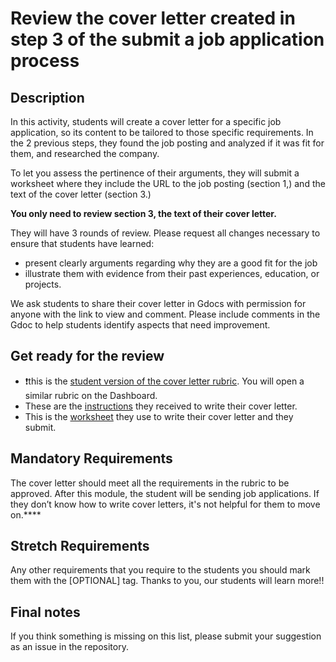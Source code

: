 # Review the cover letter created in step 3 of the submit a job application process

## Description

In this activity, students will create a cover letter for a specific job application, so its content to be tailored to those specific requirements. In the 2 previous steps, they found the job posting and analyzed if it was fit for them, and researched the company.

To let you assess the pertinence of their arguments, they will submit a worksheet where they include the URL to the job posting (section 1,) and the text of the cover letter (section 3.)

**You only need to review section 3, the text of their cover letter.**

They will have 3 rounds of review. Please request all changes necessary to ensure that students have learned:

- present clearly arguments regarding why they are a good fit for the job
- illustrate them with evidence from their past experiences, education, or projects.

We ask students to share their cover letter in Gdocs with permission for anyone with the link to view and comment. Please include comments in the Gdoc to help students identify aspects that need improvement.

## Get ready for the review

- ❗️this is the [student version of the cover letter rubric](https://docs.google.com/document/d/1NIGZQ62L84q0o8ahkKDQRLEK39Jd3g0qeESWhGF9i3Q/edit). You will open a similar rubric on the Dashboard.
- These are the [instructions](https://github.com/matovu-farid/curriculum-professional-skills/blob/main/job-search/JSR-step-3-create-a-cover-letter.md) they received to write their cover letter.
- This is the [worksheet](https://docs.google.com/document/d/1AZ1duefV3HSQfiST0Ao95fwl3jSktOKip-yFmkTTkSg/edit) they use to write their cover letter and they submit.

## Mandatory Requirements

The cover letter should meet all the requirements in the rubric to be approved. After this module, the student will be sending job applications. If they don’t know how to write cover letters, it's not helpful for them to move on.\*\*\*\*

## Stretch Requirements

Any other requirements that you require to the students you should mark them with the [OPTIONAL] tag. Thanks to you, our students will learn more!!

## Final notes

If you think something is missing on this list, please submit your suggestion as an issue in the repository.
